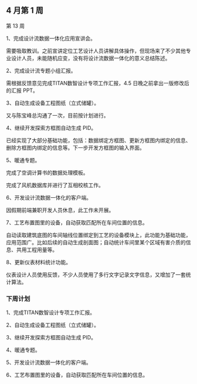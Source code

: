 ## 4 月第 1 周

第 13 周

1、完成设计流数据一体化应用宣讲会。

需要吸取教训。之前宣讲定位工艺设计人员讲解具体操作，但现场来了不少其他专业设计人员，未能随机应变，没有将设计流数据一体化的意义总结陈述。

2、完成设计流专题小组汇报。

需根据反馈意见完成TITAN数智设计专项工作汇报，4.5 日晚之前拿出一版修改后的汇报 PPT。

3、自动生成设备工程图纸（立式储罐）。

又与陈宝峰总沟通了一次，目前按计划进行。

4、继续开发探索方框图自动生成 PID。

已经实现了大部分基础功能，包括：数据绑定方框图、更新方框图内绑定的信息、删除方框图内绑定的信息等。下一步开发方框图的输入界面。

5、暖通专题。

完成了空调计算书的数据处理模板。

完成了风机数据库并进行了互相校核工作。

6、开发设计流数据一体化的客户端。

因假期前端兼职开发人员休息，此工作未开展。

7、工艺布置图里的设备，自动获取匹配所在车间位置的信息。

自动读取建筑底图的车间轴线位置绑定到工艺的设备模块上，此功能为基础功能，应用范围广。比如后续的自动生成剖面图；自动统计车间里某个区域有害介质的信息、共用工程用量等。

8、更新仪表材料统计功能。

仪表设计人员使用反馈，不少人员使用了多行文字记录文字信息，又增加了一套统计算法。

### 下周计划

1、完成TITAN数智设计专项工作汇报。

2、自动生成设备工程图纸（立式储罐）。

3、继续开发探索方框图自动生成 PID。

4、暖通专题。

5、开发设计流数据一体化的客户端。

6、工艺布置图里的设备，自动获取匹配所在车间位置的信息。
